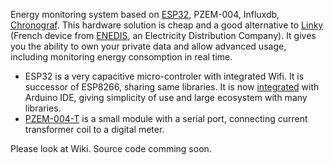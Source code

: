 Energy monitoring system based on [ESP32](https://esp32.info/), PZEM-004, Influxdb, [Chronograf](https://www.influxdata.com/time-series-platform/chronograf/). This hardware solution is cheap and a good alternative to [Linky](https://fr.wikipedia.org/wiki/Linky) (French device from [ENEDIS](https://fr.wikipedia.org/wiki/Enedis), an Electricity Distribution Company). It gives you the ability to own your private data and allow advanced usage, including monitoring energy consomption in real time.

* ESP32 is a very capacitive micro-controler with integrated Wifi. It is successor of ESP8266, sharing same libraries. It is now [integrated](https://github.com/espressif/arduino-esp32) with Arduino IDE, giving simplicity of use and large ecosystem with many libraries.
* [PZEM-004-T](https://innovatorsguru.com/ac-digital-multifunction-meter-using-pzem-004t/) is a small module with a serial port, connecting current transformer coil to a digital meter.

Please look at Wiki. Source code comming soon.
